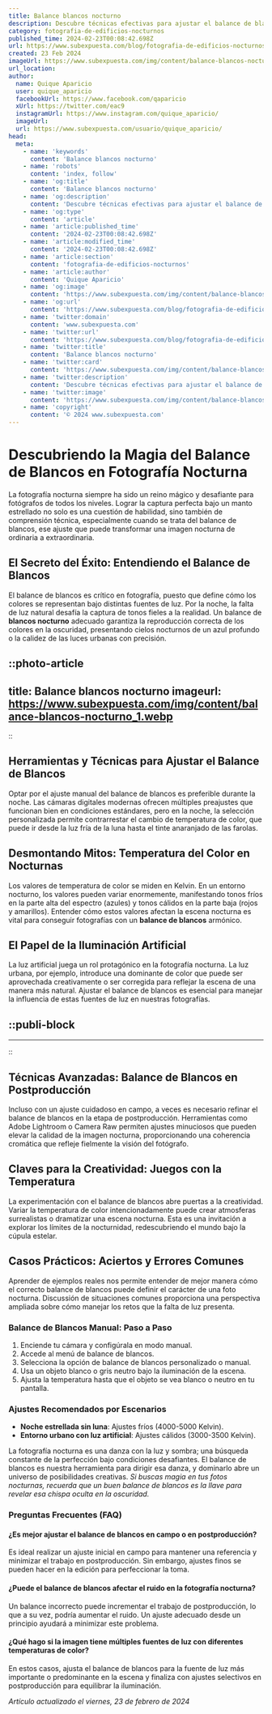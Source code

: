 ```yaml
---
title: Balance blancos nocturno
description: Descubre técnicas efectivas para ajustar el balance de blancos en fotografías nocturnas y captura la esencia de la noche con precisión.
category: fotografia-de-edificios-nocturnos
published_time: 2024-02-23T00:08:42.698Z
url: https://www.subexpuesta.com/blog/fotografia-de-edificios-nocturnos/balance-blancos-nocturno
created: 23 Feb 2024
imageUrl: https://www.subexpuesta.com/img/content/balance-blancos-nocturno_1.webp
url_location:
author:
  name: Quique Aparicio
  user: quique_aparicio
  facebookUrl: https://www.facebook.com/qaparicio
  xUrl: https://twitter.com/eac9
  instagramUrl: https://www.instagram.com/quique_aparicio/
  imageUrl: 
  url: https://www.subexpuesta.com/usuario/quique_aparicio/
head:
  meta:
    - name: 'keywords'
      content: 'Balance blancos nocturno'
    - name: 'robots'
      content: 'index, follow'
    - name: 'og:title'
      content: 'Balance blancos nocturno'
    - name: 'og:description'
      content: 'Descubre técnicas efectivas para ajustar el balance de blancos en fotografías nocturnas y captura la esencia de la noche con precisión.'
    - name: 'og:type'
      content: 'article'
    - name: 'article:published_time'
      content: '2024-02-23T00:08:42.698Z'
    - name: 'article:modified_time'
      content: '2024-02-23T00:08:42.698Z'
    - name: 'article:section'
      content: 'fotografia-de-edificios-nocturnos'
    - name: 'article:author'
      content: 'Quique Aparicio'
    - name: 'og:image'
      content: 'https://www.subexpuesta.com/img/content/balance-blancos-nocturno_1.webp'
    - name: 'og:url'
      content: 'https://www.subexpuesta.com/blog/fotografia-de-edificios-nocturnos/balance-blancos-nocturno'
    - name: 'twitter:domain'
      content: 'www.subexpuesta.com'
    - name: 'twitter:url'
      content: 'https://www.subexpuesta.com/blog/fotografia-de-edificios-nocturnos/balance-blancos-nocturno'
    - name: 'twitter:title'
      content: 'Balance blancos nocturno'
    - name: 'twitter:card'
      content: 'https://www.subexpuesta.com/img/content/balance-blancos-nocturno_1.webp'
    - name: 'twitter:description'
      content: 'Descubre técnicas efectivas para ajustar el balance de blancos en fotografías nocturnas y captura la esencia de la noche con precisión.'
    - name: 'twitter:image'
      content: 'https://www.subexpuesta.com/img/content/balance-blancos-nocturno_1.webp'
    - name: 'copyright'
      content: '© 2024 www.subexpuesta.com'
---
```

# Descubriendo la Magia del Balance de Blancos en Fotografía Nocturna

La fotografía nocturna siempre ha sido un reino mágico y desafiante para fotógrafos de todos los niveles. Lograr la captura perfecta bajo un manto estrellado no solo es una cuestión de habilidad, sino también de comprensión técnica, especialmente cuando se trata del balance de blancos, ese ajuste que puede transformar una imagen nocturna de ordinaria a extraordinaria.

## El Secreto del Éxito: Entendiendo el Balance de Blancos

El balance de blancos es crítico en fotografía, puesto que define cómo los colores se representan bajo distintas fuentes de luz. Por la noche, la falta de luz natural desafía la captura de tonos fieles a la realidad. Un balance de **blancos nocturno** adecuado garantiza la reproducción correcta de los colores en la oscuridad, presentando cielos nocturnos de un azul profundo o la calidez de las luces urbanas con precisión.


::photo-article
---
title: Balance blancos nocturno
imageurl: https://www.subexpuesta.com/img/content/balance-blancos-nocturno_1.webp
---
::


## Herramientas y Técnicas para Ajustar el Balance de Blancos

Optar por el ajuste manual del balance de blancos es preferible durante la noche. Las cámaras digitales modernas ofrecen múltiples preajustes que funcionan bien en condiciones estándares, pero en la noche, la selección personalizada permite contrarrestar el cambio de temperatura de color, que puede ir desde la luz fría de la luna hasta el tinte anaranjado de las farolas.

## Desmontando Mitos: Temperatura del Color en Nocturnas

Los valores de temperatura de color se miden en Kelvin. En un entorno nocturno, los valores pueden variar enormemente, manifestando tonos fríos en la parte alta del espectro (azules) y tonos cálidos en la parte baja (rojos y amarillos). Entender cómo estos valores afectan la escena nocturna es vital para conseguir fotografías con un **balance de blancos** armónico.

## El Papel de la Iluminación Artificial

La luz artificial juega un rol protagónico en la fotografía nocturna. La luz urbana, por ejemplo, introduce una dominante de color que puede ser aprovechada creativamente o ser corregida para reflejar la escena de una manera más natural. Ajustar el balance de blancos es esencial para manejar la influencia de estas fuentes de luz en nuestras fotografías.


  ::publi-block
  ---
  ---
  ::
  
  
## Técnicas Avanzadas: Balance de Blancos en Postproducción

Incluso con un ajuste cuidadoso en campo, a veces es necesario refinar el balance de blancos en la etapa de postproducción. Herramientas como Adobe Lightroom o Camera Raw permiten ajustes minuciosos que pueden elevar la calidad de la imagen nocturna, proporcionando una coherencia cromática que refleje fielmente la visión del fotógrafo.

## Claves para la Creatividad: Juegos con la Temperatura

La experimentación con el balance de blancos abre puertas a la creatividad. Variar la temperatura de color intencionadamente puede crear atmosferas surrealistas o dramatizar una escena nocturna. Esta es una invitación a explorar los límites de la nocturnidad, redescubriendo el mundo bajo la cúpula estelar.

## Casos Prácticos: Aciertos y Errores Comunes

Aprender de ejemplos reales nos permite entender de mejor manera cómo el correcto balance de blancos puede definir el carácter de una foto nocturna. Discussión de situaciones comunes proporciona una perspectiva ampliada sobre cómo manejar los retos que la falta de luz presenta.

### Balance de Blancos Manual: Paso a Paso

1. Enciende tu cámara y configúrala en modo manual.
2. Accede al menú de balance de blancos.
3. Selecciona la opción de balance de blancos personalizado o manual.
4. Usa un objeto blanco o gris neutro bajo la iluminación de la escena.
5. Ajusta la temperatura hasta que el objeto se vea blanco o neutro en tu pantalla.

### Ajustes Recomendados por Escenarios

- **Noche estrellada sin luna**: Ajustes fríos (4000-5000 Kelvin).
- **Entorno urbano con luz artificial**: Ajustes cálidos (3000-3500 Kelvin).

La fotografía nocturna es una danza con la luz y sombra; una búsqueda constante de la perfección bajo condiciones desafiantes. El balance de blancos es nuestra herramienta para dirigir esa danza, y dominarlo abre un universo de posibilidades creativas. *Si buscas magia en tus fotos nocturnas, recuerda que un buen balance de blancos es la llave para revelar esa chispa oculta en la oscuridad.*

### Preguntas Frecuentes (FAQ)

#### ¿Es mejor ajustar el balance de blancos en campo o en postproducción?

Es ideal realizar un ajuste inicial en campo para mantener una referencia y minimizar el trabajo en postproducción. Sin embargo, ajustes finos se pueden hacer en la edición para perfeccionar la toma.

#### ¿Puede el balance de blancos afectar el ruido en la fotografía nocturna?

Un balance incorrecto puede incrementar el trabajo de postproducción, lo que a su vez, podría aumentar el ruido. Un ajuste adecuado desde un principio ayudará a minimizar este problema.

#### ¿Qué hago si la imagen tiene múltiples fuentes de luz con diferentes temperaturas de color?

En estos casos, ajusta el balance de blancos para la fuente de luz más importante o predominante en la escena y finaliza con ajustes selectivos en postproducción para equilibrar la iluminación.

_Artículo actualizado el viernes, 23 de febrero de 2024_